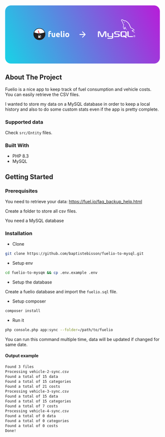 ![](img/banner.png)

## About The Project

Fuelio is a nice app to keep track of fuel consumption and vehicle costs. You can easily retrieve the CSV files.

I wanted to store my data on a MySQL database in order to keep a local history and also to do some custom stats even if the app is pretty complete.

### Supported data

Check `src/Entity` files.

### Built With

- PHP 8.3
- MySQL

## Getting Started

### Prerequisites

You need to retrieve your data: https://fuel.io/faq_backup_help.html

Create a folder to store all csv files.

You need a MySQL database

### Installation

- Clone

```bash
git clone https://github.com/baptistebisson/fuelio-to-mysql.git
```

- Setup env

```bash
cd fuelio-to-mysqm && cp .env.example .env
```

- Setup the database

Create a fuelio database and import the `fuelio.sql` file.

- Setup composer

```bash
composer install
```

- Run it

```bash
php console.php app:sync --folder=/path/to/fuelio
```

You can run this command multiple time, data will be updated if changed for same date.

#### Output example

```
Found 3 files
Processing vehicle-2-sync.csv
Found a total of 15 data
Found a total of 15 categories
Found a total of 21 costs
Processing vehicle-3-sync.csv
Found a total of 15 data
Found a total of 15 categories
Found a total of 7 costs
Processing vehicle-4-sync.csv
Found a total of 0 data
Found a total of 0 categories
Found a total of 0 costs
Done!
```
